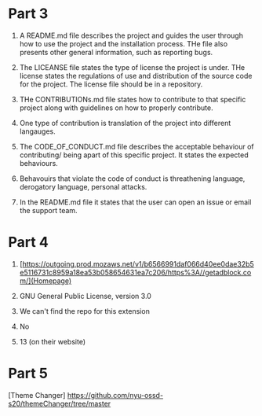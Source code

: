# Part 3

1. A README.md file describes the project and guides the user through how to use the project and the installation process. THe file also presents other general information, such as reporting bugs. 

2. The LICEANSE file states the type of license the project is under. THe license states the regulations of use and distribution of the source code for the project. The license file should be in a repository. 

3. THe CONTRIBUTIONs.md file states how to contribute to that specific project along with guidelines on how to properly contribute. 

4. One type of contribution is translation of the project into different langauges. 

5. The CODE_OF_CONDUCT.md file describes the acceptable behaviour of contributing/ being apart of this specific project.  It states the expected behaviours. 

6. Behavouirs that violate the code of conduct is threathening language, derogatory language, personal attacks. 

7. In the README.md file it states that the user can open an issue or email the support team. 

# Part 4

1.  [https://outgoing.prod.mozaws.net/v1/b6566991daf066d40ee0dae32b5e5116731c8959a18ea53b058654631ea7c206/https%3A//getadblock.com/](Homepage)

2. GNU General Public License, version 3.0

3. We can't find the repo for this extension

4. No

5. 13 (on their website)

# Part 5
[Theme Changer] https://github.com/nyu-ossd-s20/themeChanger/tree/master
